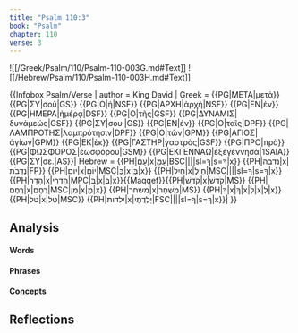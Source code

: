```yaml
---
title: "Psalm 110:3"
book: "Psalm"
chapter: 110
verse: 3
---
```

![[/Greek/Psalm/110/Psalm-110-003G.md#Text]]
![[/Hebrew/Psalm/110/Psalm-110-003H.md#Text]]

{{Infobox Psalm/Verse |
  author = King David |
  Greek = {{PG|ΜΕΤΑ|μετὰ}} {{PG|ΣΥ|σοῦ|GS}} {{PG|Ο|ἡ|NSF}} {{PG|ΑΡΧΗ|ἀρχὴ|NSF}} {{PG|ΕΝ|ἐν}} {{PG|ΗΜΕΡΑ|ἡμέρᾳ|DSF}} {{PG|Ο|τῆς|GSF}} {{PG|ΔΥΝΑΜΙΣ|δυνάμεώς|GSF}} {{PG|ΣΥ|σου·|GS}} {{PG|ΕΝ|ἐν}} {{PG|Ο|ταῖς|DPF}} {{PG|ΛΑΜΠΡΟΤΗΣ|λαμπρότησιν|DPF}} {{PG|Ο|τῶν|GPM}} {{PG|ΑΓΙΟΣ|ἁγίων|GPM}} {{PG|ΕΚ|ἐκ}} {{PG|ΓΑΣΤΗΡ|γαστρὸς|GSF}} {{PG|ΠΡΟ|πρὸ}} {{PG|ΦΩΣΦΟΡΟΣ|ἑωσφόρου|GSM}} {{PG|ΕΚΓΕΝΝΑΩ|ἐξεγέννησά|1SAIA}} {{PG|ΣΥ|σε.|AS}}|
  Hebrew = {{PH|עַם|x|עַמְּ|BSC||||sl=ךָ|s=ךָ|x}} {{PH|נדבה|x|נְדָבֹת|FP}} {{PH|יום|x|יוֹם|MSC|בְּ|x|בְּ|x}} {{PH|חַיִל|x|חֵילֶ|MSC||||sl=ךָ|s=ךָ|x}} {{PH|הָדָר|x|הַדְרֵי|MPC|בְּ|x|בְּ|x}}{{Maqqef}}{{PH|קֹדֶשׁ|x|קֹדֶשׁ|MS}} {{PH|רֶחֶם|x|רֶחֶם|MSC|מִן|x|מֵ|x}} {{PH|משחר|x|מִשְׁחָר|MS}} {{PH|ךָ|x|ךָ|x|לְ|x|לְ|x}} {{PH|טל|x|טַל|MSC}} {{PH|ילדות|x|יַלְדֻתֶי|FSC||||sl=ךָ|s=ךָ|x}}׃|
}}

## Analysis

#### Words

#### Phrases

#### Concepts

## Reflections
